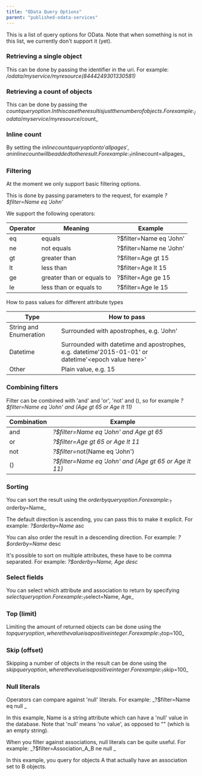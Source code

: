 ```yaml
---
title: "OData Query Options"
parent: "published-odata-services"
---
```

This is a list of query options for OData. Note that when something is not in this list, we currently don't support it (yet).

### Retrieving a single object

This can be done by passing the identifier in the uri. For example: _/odata/myservice/myresource(8444249301330581)_

### Retrieving a count of objects

This can be done by passing the $count query option. In this case the result is just the number of objects. For example: _/odata/myservice/myresource/$count_

### Inline count

By setting the $inlinecount query option to 'allpages', an inline count will be added to the result. For example: _?$inlinecount=allpages_

### Filtering

At the moment we only support basic filtering options.

This is done by passing parameters to the request, for example _?$filter=Name eq 'John'_

We support the following operators:

<table><thead><tr><th class="confluenceTh">Operator</th><th colspan="1" class="confluenceTh">Meaning</th><th class="confluenceTh">Example</th></tr></thead><tbody><tr><td class="confluenceTd">eq</td><td colspan="1" class="confluenceTd">equals</td><td class="confluenceTd">?$filter=Name eq 'John'</td></tr><tr><td class="confluenceTd">ne</td><td colspan="1" class="confluenceTd">not equals</td><td class="confluenceTd">?$filter=Name ne 'John'</td></tr><tr><td colspan="1" class="confluenceTd">gt</td><td colspan="1" class="confluenceTd">greater than</td><td colspan="1" class="confluenceTd">?$filter=Age gt 15</td></tr><tr><td class="confluenceTd">lt</td><td colspan="1" class="confluenceTd">less than</td><td class="confluenceTd">?$filter=Age lt 15</td></tr><tr><td class="confluenceTd">ge</td><td colspan="1" class="confluenceTd">greater than or equals to</td><td class="confluenceTd">?$filter=Age ge 15</td></tr><tr><td class="confluenceTd">le</td><td colspan="1" class="confluenceTd">less than or equals to</td><td class="confluenceTd">?$filter=Age le 15</td></tr></tbody></table>

How to pass values for different attribute types

<table><thead><tr><th class="confluenceTh">Type</th><th class="confluenceTh">How to pass</th></tr></thead><tbody><tr><td class="confluenceTd">String and Enumeration</td><td class="confluenceTd">Surrounded with apostrophes, e.g. 'John'</td></tr><tr><td colspan="1" class="confluenceTd">Datetime</td><td colspan="1" class="confluenceTd">Surrounded with datetime and apostrophes, e.g. datetime'2015-01-01' or datetime'&lt;epoch value here&gt;'</td></tr><tr><td class="confluenceTd">Other</td><td class="confluenceTd">Plain value, e.g. 15</td></tr></tbody></table>

### Combining filters

Filter can be combined with 'and' and 'or', 'not' and (), so for example _?$filter=Name eq 'John' and (Age gt 65 or Age lt 11)_

<table><thead><tr><th class="confluenceTh">Combination</th><th class="confluenceTh">Example</th></tr></thead><tbody><tr><td class="confluenceTd">and</td><td class="confluenceTd"><em>?$filter=Name eq 'John' and Age gt 65<br></em></td></tr><tr><td colspan="1" class="confluenceTd">or</td><td colspan="1" class="confluenceTd"><em>?$filter=Age gt 65 or Age lt 11<br></em></td></tr><tr><td class="confluenceTd">not</td><td class="confluenceTd"><em>?$filter=</em>not(Name eq 'John')</td></tr><tr><td colspan="1" class="confluenceTd">()</td><td colspan="1" class="confluenceTd"><em>?$filter=Name eq 'John' and (Age gt 65 or Age lt 11)</em></td></tr></tbody></table>

### Sorting

You can sort the result using the $orderby query option. For example: _?$orderby=Name_

The default direction is ascending, you can pass this to make it explicit. For example: _?$orderby=Name_ asc

You can also order the result in a descending direction. For example: _?$orderby=Name_ desc

It's possible to sort on multiple attributes, these have to be comma separated. For example: _?$orderby=Name, Age desc_

### Select fields

You can select which attribute and association to return by specifying $select query option. For example: _?$select=Name, Age_

### Top (limit)

Limiting the amount of returned objects can be done using the $top query option, where the value is a positive integer. For example: _?$top=100_

### Skip (offset)

Skipping a number of objects in the result can be done using the $skip query option, where the value is a positive integer. For example: _?$skip=100_

### Null literals

Operators can compare against 'null' literals. For example: _?$filter=Name eq null _

In this example, Name is a string attribute which can have a 'null' value in the database. Note that 'null' means 'no value', as opposed to "" (which is an empty string).

When you filter against associations, null literals can be quite useful. For example: _?$filter=Association_A_B ne null _

In this example, you query for objects A that actually have an association set to B objects.
